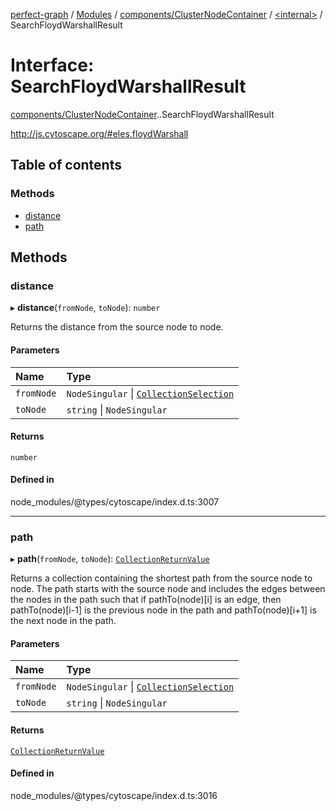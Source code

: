[perfect-graph](../README.md) / [Modules](../modules.md) / [components/ClusterNodeContainer](../modules/components_ClusterNodeContainer.md) / [<internal\>](../modules/components_ClusterNodeContainer._internal_.md) / SearchFloydWarshallResult

# Interface: SearchFloydWarshallResult

[components/ClusterNodeContainer](../modules/components_ClusterNodeContainer.md).[<internal>](../modules/components_ClusterNodeContainer._internal_.md).SearchFloydWarshallResult

http://js.cytoscape.org/#eles.floydWarshall

## Table of contents

### Methods

- [distance](components_ClusterNodeContainer._internal_.SearchFloydWarshallResult.md#distance)
- [path](components_ClusterNodeContainer._internal_.SearchFloydWarshallResult.md#path)

## Methods

### distance

▸ **distance**(`fromNode`, `toNode`): `number`

Returns the distance from the source node to node.

#### Parameters

| Name | Type |
| :------ | :------ |
| `fromNode` | `NodeSingular` \| [`CollectionSelection`](components_ClusterNodeContainer._internal_.CollectionSelection.md) |
| `toNode` | `string` \| `NodeSingular` |

#### Returns

`number`

#### Defined in

node_modules/@types/cytoscape/index.d.ts:3007

___

### path

▸ **path**(`fromNode`, `toNode`): [`CollectionReturnValue`](../modules/components_ClusterNodeContainer._internal_.md#collectionreturnvalue)

Returns a collection containing the shortest path from the source node to node.
The path starts with the source node and includes the edges
between the nodes in the path such that if pathTo(node)[i] is an edge,
then pathTo(node)[i-1] is the previous node in the path and pathTo(node)[i+1]
is the next node in the path.

#### Parameters

| Name | Type |
| :------ | :------ |
| `fromNode` | `NodeSingular` \| [`CollectionSelection`](components_ClusterNodeContainer._internal_.CollectionSelection.md) |
| `toNode` | `string` \| `NodeSingular` |

#### Returns

[`CollectionReturnValue`](../modules/components_ClusterNodeContainer._internal_.md#collectionreturnvalue)

#### Defined in

node_modules/@types/cytoscape/index.d.ts:3016
